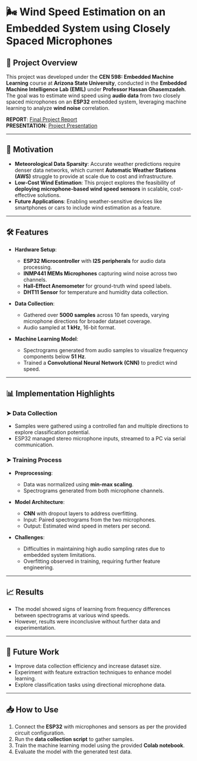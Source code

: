 # 🌬️ Wind Speed Estimation on an Embedded System using Closely Spaced Microphones

## 📌 Project Overview
This project was developed under the **CEN 598: Embedded Machine Learning** course at **Arizona State University**, conducted in the **Embedded Machine Intelligence Lab (EMIL)** under **Professor Hassan Ghasemzadeh**. The goal was to estimate wind speed using **audio data** from two closely spaced microphones on an **ESP32** embedded system, leveraging machine learning to analyze **wind noise** correlation.

**REPORT**: [Final Project Report](./Final%20Project%20Report.pdf)  
**PRESENTATION**: [Project Presentation](./CEN598-FinalProjectPresentation-SarwanShah.pptx)

---

## **🌟 Motivation**
- **Meteorological Data Sparsity**: Accurate weather predictions require denser data networks, which current **Automatic Weather Stations (AWS)** struggle to provide at scale due to cost and infrastructure.
- **Low-Cost Wind Estimation**: This project explores the feasibility of **deploying microphone-based wind speed sensors** in scalable, cost-effective solutions.
- **Future Applications**: Enabling weather-sensitive devices like smartphones or cars to include wind estimation as a feature.

---

## **🛠 Features**
- **Hardware Setup**:
  - **ESP32 Microcontroller** with **I2S peripherals** for audio data processing.
  - **INMP441 MEMs Microphones** capturing wind noise across two channels.
  - **Hall-Effect Anemometer** for ground-truth wind speed labels.
  - **DHT11 Sensor** for temperature and humidity data collection.

- **Data Collection**:
  - Gathered over **5000 samples** across 10 fan speeds, varying microphone directions for broader dataset coverage.
  - Audio sampled at **1 kHz**, 16-bit format.

- **Machine Learning Model**:
  - Spectrograms generated from audio samples to visualize frequency components below **51 Hz**.
  - Trained a **Convolutional Neural Network (CNN)** to predict wind speed.

---

## **📊 Implementation Highlights**
### ➤ **Data Collection**
- Samples were gathered using a controlled fan and multiple directions to explore classification potential.
- ESP32 managed stereo microphone inputs, streamed to a PC via serial communication.

### ➤ **Training Process**
- **Preprocessing**: 
  - Data was normalized using **min-max scaling**.
  - Spectrograms generated from both microphone channels.
  
- **Model Architecture**:
  - **CNN** with dropout layers to address overfitting.
  - Input: Paired spectrograms from the two microphones.
  - Output: Estimated wind speed in meters per second.

- **Challenges**:
  - Difficulties in maintaining high audio sampling rates due to embedded system limitations.
  - Overfitting observed in training, requiring further feature engineering.

---

## **📈 Results**
- The model showed signs of learning from frequency differences between spectrograms at various wind speeds.
- However, results were inconclusive without further data and experimentation.
  
---

## **🔮 Future Work**
- Improve data collection efficiency and increase dataset size.
- Experiment with feature extraction techniques to enhance model learning.
- Explore classification tasks using directional microphone data.
  
---

## **📥 How to Use**
1. Connect the **ESP32** with microphones and sensors as per the provided circuit configuration.
2. Run the **data collection script** to gather samples.
3. Train the machine learning model using the provided **Colab notebook**.
4. Evaluate the model with the generated test data.
